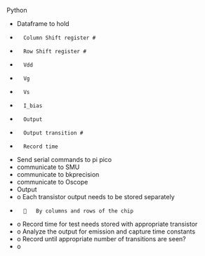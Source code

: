 Python
-	Dataframe to hold
-		Column Shift register #
-		Row Shift register #
-		Vdd
-		Vg
-		Vs
-		I_bias
-		Output
-		Output transition # 
-		Record time
-	Send serial commands to pi pico
-	communicate to SMU
-	communicate to bkprecision
-	communicate to Oscope
-	Output
-	o	Each transistor output needs to be stored separately 
-			By columns and rows of the chip
-	o	Record time for test needs stored with appropriate transistor
-	o	Analyze the output for emission and capture time constants
-	o	Record until appropriate number of transitions are seen?
-	o	
